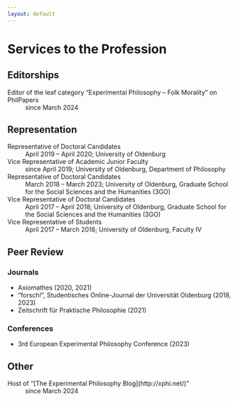 ```yaml
---
layout: default
---
```


# Services to the Profession

## Editorships

<dl>
   <dt>Editor of the leaf category “Experimental Philosophy – Folk Morality” on PhilPapers</dt>
      <dd>since March 2024</dd>
</dl>

## Representation

<dl>
   <dt>Representative of Doctoral Candidates</dt>
      <dd>April 2019 – April 2020; University of Oldenburg</dd>
   <dt>Vice Representative of Academic Junior Faculty</dt>
      <dd>since April 2019; University of Oldenburg, Department of Philosophy</dd>
   <dt>Representative of Doctoral Candidates</dt>
      <dd>March 2018 – March 2023; University of Oldenburg, Graduate School for the Social Sciences and the Humanities (3GO)</dd>
   <dt>Vice Representative of Doctoral Candidates</dt>
      <dd>April 2017 – April 2018; University of Oldenburg, Graduate School for the Social Sciences and the Humanities (3GO)</dd>
   <dt>Vice Representative of Students</dt>
      <dd>April 2017 – March 2018; University of Oldenburg, Faculty IV</dd>
</dl>

## Peer Review

### Journals

+ Axiomathes (2020, 2021)
+ “forsch!”, Studentisches Online-Journal der Universität Oldenburg (2018, 2023)
+ Zeitschrift für Praktische Philosophie (2021)

### Conferences

+ 3rd European Experimental Philosophy Conference (2023)

## Other

<dl>
   <dt>Host of “[The Experimental Philosophy Blog](http://xphi.net/)”</dt>
      <dd>since March 2024</dd>
</dl>
